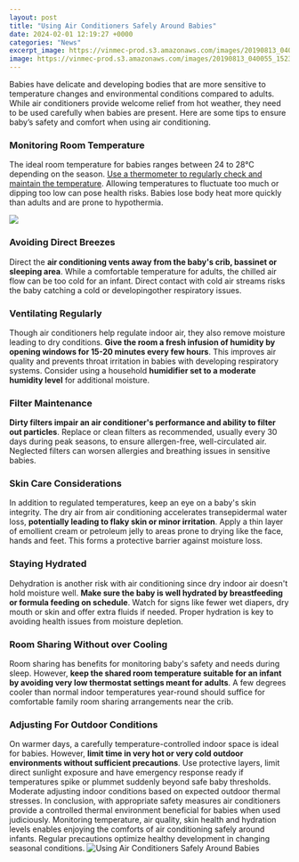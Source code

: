 ```yaml
---
layout: post
title: "Using Air Conditioners Safely Around Babies"
date: 2024-02-01 12:19:27 +0000
categories: "News"
excerpt_image: https://vinmec-prod.s3.amazonaws.com/images/20190813_040055_152371_nguyen-tac-dung-die.max-1800x1800.jpg
image: https://vinmec-prod.s3.amazonaws.com/images/20190813_040055_152371_nguyen-tac-dung-die.max-1800x1800.jpg
---
```


Babies have delicate and developing bodies that are more sensitive to temperature changes and environmental conditions compared to adults. While air conditioners provide welcome relief from hot weather, they need to be used carefully when babies are present. Here are some tips to ensure baby’s safety and comfort when using air conditioning.
### Monitoring Room Temperature
The ideal room temperature for babies ranges between 24 to 28°C depending on the season. [Use a thermometer to regularly check and maintain the temperature](https://store.fi.io.vn/womens-cute-boston-terrier-american-flag-usa-patriotic-dog-lover-v-neck-t-shirt/men&). Allowing temperatures to fluctuate too much or dipping too low can pose health risks. Babies lose body heat more quickly than adults and are prone to hypothermia. 

![](https://momcareblog.com/wp-content/uploads/2022/09/nguyen-tac-dung-dieu-hoa-cho-tre-so-sinh-600x450.jpg)
### Avoiding Direct Breezes  
Direct the **air conditioning vents away from the baby's crib, bassinet or sleeping area**. While a comfortable temperature for adults, the chilled air flow can be too cold for an infant. Direct contact with cold air streams risks the baby catching a cold or developingother respiratory issues. 
### Ventilating Regularly
Though air conditioners help regulate indoor air, they also remove moisture leading to dry conditions. **Give the room a fresh infusion of humidity by opening windows for 15-20 minutes every few hours**. This improves air quality and prevents throat irritation in babies with developing respiratory systems. Consider using a household **humidifier set to a moderate humidity level** for additional moisture.
### Filter Maintenance
**Dirty filters impair an air conditioner's performance and ability to filter out particles**. Replace or clean filters as recommended, usually every 30 days during peak seasons, to ensure allergen-free, well-circulated air. Neglected filters can worsen allergies and breathing issues in sensitive babies.
### Skin Care Considerations  
In addition to regulated temperatures, keep an eye on a baby's skin integrity. The dry air from air conditioning accelerates transepidermal water loss, **potentially leading to flaky skin or minor irritation**. Apply a thin layer of emollient cream or petroleum jelly to areas prone to drying like the face, hands and feet. This forms a protective barrier against moisture loss.
### Staying Hydrated  
Dehydration is another risk with air conditioning since dry indoor air doesn't hold moisture well. **Make sure the baby is well hydrated by breastfeeding or formula feeding on schedule**. Watch for signs like fewer wet diapers, dry mouth or skin and offer extra fluids if needed. Proper hydration is key to avoiding health issues from moisture depletion.
### Room Sharing Without over Cooling
Room sharing has benefits for monitoring baby's safety and needs during sleep. However, **keep the shared room temperature suitable for an infant by avoiding very low thermostat settings meant for adults**. A few degrees cooler than normal indoor temperatures year-round should suffice for comfortable family room sharing arrangements near the crib.  
### Adjusting For Outdoor Conditions  
On warmer days, a carefully temperature-controlled indoor space is ideal for babies. However, **limit time in very hot or very cold outdoor environments without sufficient precautions**. Use protective layers, limit direct sunlight exposure and have emergency response ready if temperatures spike or plummet suddenly beyond safe baby thresholds. Moderate adjusting indoor conditions based on expected outdoor thermal stresses.
In conclusion, with appropriate safety measures air conditioners provide a controlled thermal environment beneficial for babies when used judiciously. Monitoring temperature, air quality, skin health and hydration levels enables enjoying the comforts of air conditioning safely around infants. Regular precautions optimize healthy development in changing seasonal conditions.
![Using Air Conditioners Safely Around Babies](https://vinmec-prod.s3.amazonaws.com/images/20190813_040055_152371_nguyen-tac-dung-die.max-1800x1800.jpg)